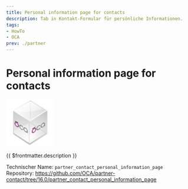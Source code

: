 ```yaml
---
title: Personal information page for contacts
description: Tab in Kontakt-Formular für persönliche Informationen.
tags:
- HowTo
- OCA
prev: ./partner
---
```

# Personal information page for contacts
![icon_oca_app](attachments/icon_oca_app.png)

{{ $frontmatter.description }}

Technischer Name: `partner_contact_personal_information_page`\
Repository: <https://github.com/OCA/partner-contact/tree/16.0/partner_contact_personal_information_page>
